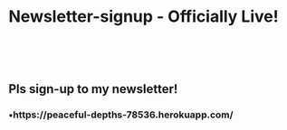<h1>Newsletter-signup - <strong>Officially Live!</strong></h1>

<br>
<br>
<br>

<h2>Pls sign-up to my newsletter! </h2>
<h3>•https://peaceful-depths-78536.herokuapp.com/</h3>
